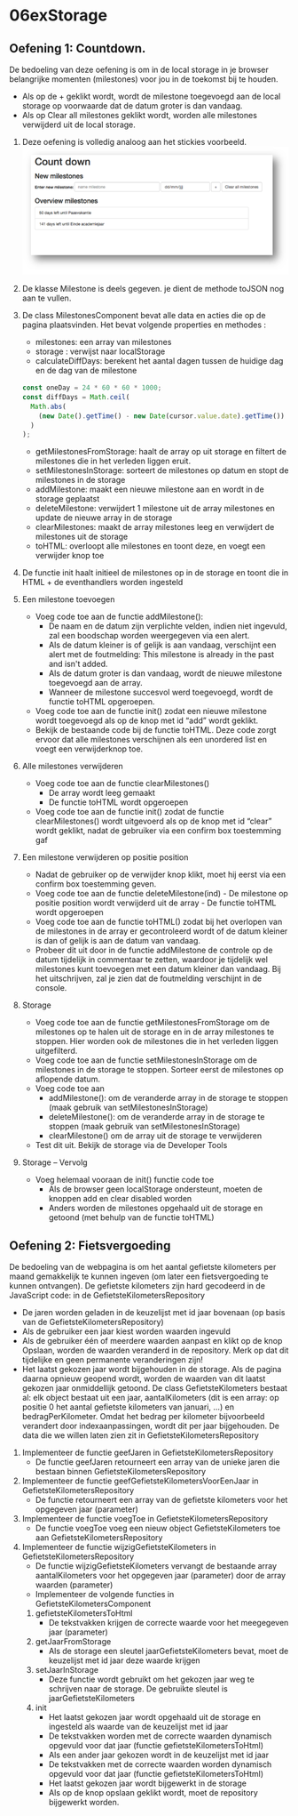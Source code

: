 # 06exStorage

## Oefening 1: Countdown.

De bedoeling van deze oefening is om in de local storage in je browser belangrijke momenten (milestones) voor jou in de toekomst bij te houden.

- Als op de + geklikt wordt, wordt de milestone toegevoegd aan de local storage op voorwaarde dat de datum groter is dan vandaag.
- Als op Clear all milestones geklikt wordt, worden alle milestones verwijderd uit de local storage.

1. Deze oefening is volledig analoog aan het stickies voorbeeld.
   ![countdown1.png](/docs/countdown1.png 'Voorbeeld')
1. De klasse Milestone is deels gegeven. je dient de methode toJSON nog aan te vullen.
1. De class MilestonesComponent bevat alle data en acties die op de pagina plaatsvinden. Het bevat volgende properties en methodes :
   - milestones: een array van milestones
   - storage : verwijst naar localStorage
   - calculateDiffDays: berekent het aantal dagen tussen de huidige dag en de dag van de milestone
   ```javascript
   const oneDay = 24 * 60 * 60 * 1000;
   const diffDays = Math.ceil(
     Math.abs(
       (new Date().getTime() - new Date(cursor.value.date).getTime()) / oneDay
     )
   );
   ```
   - getMilestonesFromStorage: haalt de array op uit storage en filtert de milestones die in het verleden liggen eruit.
   - setMilestonesInStorage: sorteert de milestones op datum en stopt de milestones in de storage
   - addMilestone: maakt een nieuwe milestone aan en wordt in de storage geplaatst
   - deleteMilestone: verwijdert 1 milestone uit de array milestones en update de nieuwe array in de storage
   - clearMilestones: maakt de array milestones leeg en verwijdert de milestones uit de storage
   - toHTML: overloopt alle milestones en toont deze, en voegt een verwijder knop toe
1. De functie init haalt initieel de milestones op in de storage en toont die in HTML + de eventhandlers worden ingesteld
1. Een milestone toevoegen
   - Voeg code toe aan de functie addMilestone():
     - De naam en de datum zijn verplichte velden, indien niet ingevuld, zal een boodschap worden weergegeven via een alert.
     - Als de datum kleiner is of gelijk is aan vandaag, verschijnt een alert met de foutmelding: This milestone is already in the past and isn't added.
     - Als de datum groter is dan vandaag, wordt de nieuwe milestone toegevoegd aan de array.
     - Wanneer de milestone succesvol werd toegevoegd, wordt de functie toHTML opgeroepen.
   - Voeg code toe aan de functie init() zodat een nieuwe milestone wordt toegevoegd als op de knop met id “add” wordt geklikt.
   - Bekijk de bestaande code bij de functie toHTML. Deze code zorgt ervoor dat alle milestones verschijnen als een unordered list en voegt een verwijderknop toe.
1. Alle milestones verwijderen
   - Voeg code toe aan de functie clearMilestones()
     - De array wordt leeg gemaakt
     - De functie toHTML wordt opgeroepen
   - Voeg code toe aan de functie init() zodat de functie clearMilestones() wordt uitgevoerd als op de knop met id “clear” wordt geklikt, nadat de gebruiker via een confirm box toestemming gaf
1. Een milestone verwijderen op positie position
   - Nadat de gebruiker op de verwijder knop klikt, moet hij eerst via een confirm box toestemming geven.
   - Voeg code toe aan de functie deleteMilestone(ind) - De milestone op positie position wordt verwijderd uit de array - De functie toHTML wordt opgeroepen
   - Voeg code toe aan de functie toHTML() zodat bij het overlopen van de milestones in de array er gecontroleerd wordt of de datum kleiner is dan of gelijk is aan de datum van vandaag. 
   - Probeer dit uit door in de functie addMilestone de controle op de datum tijdelijk in commentaar te zetten, waardoor je tijdelijk wel milestones kunt toevoegen met een datum kleiner dan vandaag. Bij het uitschrijven, zal je zien dat de foutmelding verschijnt in de console.
1. Storage

   - Voeg code toe aan de functie getMilestonesFromStorage om de milestones op te halen uit de storage en in de array milestones te stoppen. Hier worden ook de milestones die in het verleden liggen uitgefilterd.
   - Voeg code toe aan de functie setMilestonesInStorage om de milestones in de storage te stoppen. Sorteer eerst de milestones op aflopende datum.
   - Voeg code toe aan
     - addMilestone(): om de veranderde array in de storage te stoppen (maak gebruik van setMilestonesInStorage)
     - deleteMilestone(): om de veranderde array in de storage te stoppen (maak gebruik van setMilestonesInStorage)
     - clearMilestone() om de array uit de storage te verwijderen
   - Test dit uit. Bekijk de storage via de Developer Tools

1. Storage – Vervolg
   - Voeg helemaal vooraan de init() functie code toe
     - Als de browser geen localStorage ondersteunt, moeten de knoppen add en clear disabled worden
     - Anders worden de milestones opgehaald uit de storage en getoond (met behulp van de functie toHTML)

## Oefening 2: Fietsvergoeding

De bedoeling van de webpagina is om het aantal gefietste kilometers per maand gemakkelijk te kunnen ingeven (om later een fietsvergoeding te kunnen ontvangen).
De gefietste kilometers zijn hard gecodeerd in de JavaScript code: in de GefietsteKilometersRepository

- De jaren worden geladen in de keuzelijst met id jaar bovenaan (op basis van de GefietsteKilometersRepository)
- Als de gebruiker een jaar kiest worden waarden ingevuld
- Als de gebruiker één of meerdere waarden aanpast en klikt op de knop Opslaan, worden de waarden veranderd in de repository. Merk op dat dit tijdelijke en geen permanente veranderingen zijn!
- Het laatst gekozen jaar wordt bijgehouden in de storage. Als de pagina daarna opnieuw geopend wordt, worden de waarden van dit laatst gekozen jaar onmiddellijk getoond.
  De class GefietsteKilometers bestaat al: elk object bestaat uit een jaar, aantalKilometers (dit is een array: op positie 0 het aantal gefietste kilometers van januari, …) en bedragPerKilometer. Omdat het bedrag per kilometer bijvoorbeeld verandert door indexaanpassingen, wordt dit per jaar bijgehouden.
  De data die we willen laten zien zit in GefietsteKilometersRepository

1. Implementeer de functie geefJaren in GefietsteKilometersRepository
   - De functie geefJaren retourneert een array van de unieke jaren die bestaan binnen GefietsteKilometersRepository
1. Implementeer de functie geefGefietsteKilometersVoorEenJaar in GefietsteKilometersRepository
   - De functie retourneert een array van de gefietste kilometers voor het opgegeven jaar (parameter)
1. Implementeer de functie voegToe in GefietsteKilometersRepository
   - De functie voegToe voeg een nieuw object GefietsteKilometers toe aan GefietsteKilometersRepository
1. Implementeer de functie wijzigGefietsteKilometers in GefietsteKilometersRepository
   - De functie wijzigGefietsteKilometers vervangt de bestaande array aantalKilometers voor het opgegeven jaar (parameter) door de array waarden (parameter)
   - Implementeer de volgende functies in GefietsteKilometersComponent
   1. gefietsteKilometersToHtml
      - De tekstvakken krijgen de correcte waarde voor het meegegeven jaar (parameter)
   1. getJaarFromStorage
      - Als de storage een sleutel jaarGefietsteKilometers bevat, moet de keuzelijst met id jaar deze waarde krijgen
   1. setJaarInStorage
      - Deze functie wordt gebruikt om het gekozen jaar weg te schrijven naar de storage. De gebruikte sleutel is jaarGefietsteKilometers
   1. init
      - Het laatst gekozen jaar wordt opgehaald uit de storage en ingesteld als waarde van de keuzelijst met id jaar
      - De tekstvakken worden met de correcte waarden dynamisch opgevuld voor dat jaar (functie gefietsteKilometersToHtml)
      - Als een ander jaar gekozen wordt in de keuzelijst met id jaar
      - De tekstvakken met de correcte waarden worden dynamisch opgevuld voor dat jaar (functie gefietsteKilometersToHtml)
      - Het laatst gekozen jaar wordt bijgewerkt in de storage
      - Als op de knop opslaan geklikt wordt, moet de repository bijgewerkt worden.
